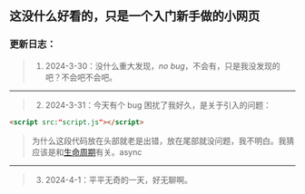 ## 这没什么好看的，只是一个入门新手做的小网页




### 更新日志：





> 1. 2024-3-30：没什么重大发现，_no bug_，不会有，只是我没发现的吧？不会吧不会吧。

---

> 2. 2024-3-31：今天有个 bug 困扰了我好久，是关于引入的问题：

```html
<script src:"script.js"></script>
```
> 为什么这段代码放在头部就老是出错，放在尾部就没问题，我不明白。我猜应该是和[生命周期](https://cn.bing.com/search?q=%E7%94%9F%E5%91%BD%E5%91%A8%E6%9C%9F&form=ANNTH1&refig=66090f139e774710beb30dc9c529a215&pc=U531&sp=6&lq=0&qs=HS&sk=PRES1HS5&sc=10-0&cvid=66090f139e774710beb30dc9c529a215)有关。async

---

> 3. 2024-4-1：平平无奇的一天，好无聊啊。
